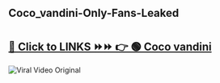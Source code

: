 
 ## Coco_vandini-Only-Fans-Leaked

# <h2><a href="https://clipsfans.com/Coco_vandini&ref=git">🔗 Click to LINKS ⏩⏩ 👉 🟢 Coco vandini </a></h2>

<a href="https://clipsfans.com/Coco_vandini&ref=git" rel="nofollow" data-target="animated-image.originalLink"><img src="https://i.ibb.co.com/xMMVF88/686577567.gif" alt="Viral Video Original" style="max-width: 100%; display: inline-block;" data-target="animated-image.originalImage"></a>
